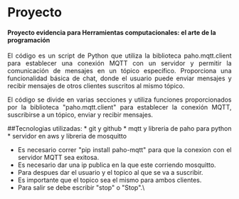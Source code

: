 #  Proyecto
#### Proyecto evidencia para Herramientas computacionales: el arte de la programación

<div style="text-align: justify">
El código es un script de Python que utiliza la biblioteca paho.mqtt.client para establecer una conexión MQTT con un servidor y permitir la comunicación de mensajes en un tópico específico. Proporciona una funcionalidad básica de chat, donde el usuario puede enviar mensajes y recibir mensajes de otros clientes suscritos al mismo tópico.

El código se divide en varias secciones y utiliza funciones proporcionados por la biblioteca "paho.mqtt.client" para establecer la conexión MQTT, suscribirse a un tópico, enviar y recibir mensajes.

<p>
##Tecnologias utilizadas:
* git y github
* mqtt y libreria de paho para python
* servidor en aws y libreria de mosquitto
</p>

* Es necesario correr "pip install paho-mqtt" para que la conexion con el servidor MQTT sea exitosa.
* Es necesario dar una ip publica en la que este corriendo mosquitto.
* Para despues dar el usuario y el topico al que se va a suscribir.
* Es importante que el topico sea el mismo para ambos clientes.
* Para salir se debe escribir "stop" o "Stop".\
</div>
